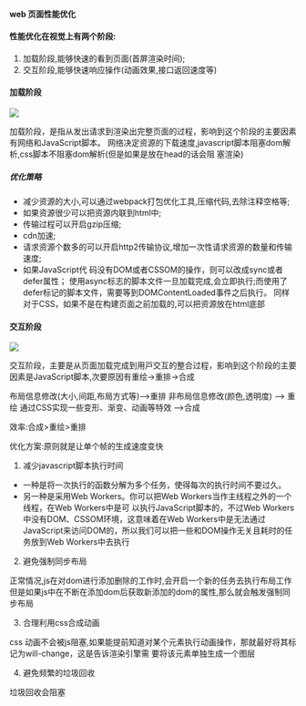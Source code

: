 #### web 页面性能优化

#### 性能优化在视觉上有两个阶段:

1. 加载阶段,能够快速的看到页面(首屏渲染时间);
2. 交互阶段,能够快速响应操作(动画效果,接口返回速度等)

#### 加载阶段

<img  src="./browser/img/web-render.jpg">

加载阶段，是指从发出请求到渲染出完整⻚⾯的过程，影响到这个阶段的主要因素有⽹络和JavaScript脚本。
网络决定资源的下载速度,javascript脚本阻塞dom解析,css脚本不阻塞dom解析(但是如果是放在head的话会阻
塞渲染)

##### 优化策略

* 减少资源的大小,可以通过webpack打包优化工具,压缩代码,去除注释空格等;
* 如果资源很少可以把资源内联到html中;
* 传输过程可以开启gzip压缩;
* cdn加速;
* 请求资源个数多的可以开启http2传输协议,增加一次性请求资源的数量和传输速度;
* 如果JavaScript代 码没有DOM或者CSSOM的操作，则可以改成sync或者defer属性；
使⽤async标志的脚本⽂件⼀旦加载完成,会⽴即执⾏;⽽使⽤了defer标记的脚本⽂件，需要等到DOMContentLoaded事件之后执⾏。
同样对于CSS，如果不是在构建⻚⾯之前加载的,可以把资源放在html底部

#### 交互阶段

<img  src="./browser/img/web-render2.jpg">

交互阶段，主要是从⻚⾯加载完成到⽤⼾交互的整合过程，影响到这个阶段的主要因素是JavaScript脚本,次要原因有重绘->重排->合成

布局信息修改(大小,间距,布局方式等)-->重排
非布局信息修改(颜色,透明度) --> 重绘
通过CSS实现⼀些变形、渐变、动画等特效 -->合成

效率:合成>重绘>重排

优化⽅案:原则就是让单个帧的⽣成速度变快

1. 减少javascript脚本执行时间

* ⼀种是将⼀次执⾏的函数分解为多个任务，使得每次的执⾏时间不要过久。
*  另⼀种是采⽤Web Workers。你可以把Web Workers当作主线程之外的⼀个线程，在Web Workers中是可 以执⾏JavaScript脚本的，不过Web Workers中没有DOM、CSSOM环境，这意味着在Web Workers中是⽆法通过JavaScript来访问DOM的，所以我们可以把⼀些和DOM操作⽆关且耗时的任务放到Web Workers中去执⾏

2. 避免强制同步布局

正常情况,js在对dom进行添加删除的工作时,会开启一个新的任务去执行布局工作
但是如果js中在不断在添加dom后获取新添加的dom的属性,那么就会触发强制同步布局

3. 合理利用css合成动画
 
 css 动画不会被js阻塞,如果能提前知道对某个元素执⾏动画操作，那就最好将其标记为will-change，这是告诉渲染引擎需 要将该元素单独⽣成⼀个图层

 4. 避免频繁的垃圾回收

 垃圾回收会阻塞

